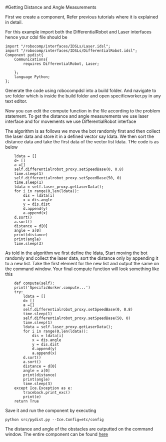 #Getting Distance and Angle Measurements

First we create a component, Refer previous tutorials where it is explained in detail.

For this example import both the DifferentialRobot and Laser interfaces hence your cdsl file should be

	import "/robocomp/interfaces/IDSLs/Laser.idsl";
	import "/robocomp/interfaces/IDSLs/DifferentialRobot.idsl";
	Component pydist{
		Communications{
			requires DifferentialRobot, Laser;

		};
		language Python;
	};

Generate the code using robocompdsl into a build folder. And navigate to src folder which is inside the build folder and open specificworker.py in any text editor.

Now you can edit the compute function in the file according to the problem statement. To get the distance and angle measurements we use laser interface and for movements we use DifferentialRobot interface

The algorithm is as follows we move the bot randomly first and then collect the laser data and store it in a defined vector say ldata. We then sort the distance data and take the first data of the vector list ldata. THe code is as below

		ldata = []
		d= []
		a =[]
		self.differentialrobot_proxy.setSpeedBase(0, 0.8)
		time.sleep(1)
		self.differentialrobot_proxy.setSpeedBase(50, 0)
		time.sleep(1)		
		ldata = self.laser_proxy.getLaserData();
		for i in range(0,len(ldata)):
			dis = ldata[i]
			x = dis.angle			
			y = dis.dist
			d.append(y)
			a.append(x)
		d.sort()
		a.sort()
		distance = d[0]
		angle = a[0]
		print(distance)
		print(angle)
		time.sleep(3)

As told in the algorithm we first define the ldata, Start moving the bot randomly and collect the laser data, sort the distance only by appending it to a new list. Take the first element for the new list and output the same on the command window. Your final compute function will look something like this

		def compute(self):
		print('SpecificWorker.compute...')
		try:
			ldata = []
			d= []
			a =[]
			self.differentialrobot_proxy.setSpeedBase(0, 0.8)
			time.sleep(1)
			self.differentialrobot_proxy.setSpeedBase(50, 0)
			time.sleep(1)		
			ldata = self.laser_proxy.getLaserData();
			for i in range(0,len(ldata)):
				dis = ldata[i]
				x = dis.angle
				y = dis.dist
				d.append(y)
				a.append(x)
			d.sort()
			a.sort()
			distance = d[0]
			angle = a[0]
			print(distance)
			print(angle)
			time.sleep(3)
		except Ice.Exception as e:
			traceback.print_exc()
			print(e)
		return True

Save it and run the component by executing

	python src/pydist.py --Ice.Config=etc/config

The distance and angle of the obstacles are outputted on the command window. The entire component can be found [here](https://github.com/rajathkumarmp/RoboComp-Python-Components/tree/master/LaserAngleCOmp)
